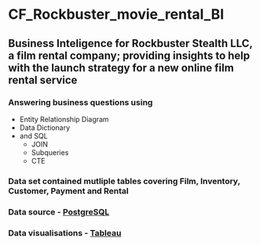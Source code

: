 # CF_Rockbuster_movie_rental_BI
## Business Inteligence for Rockbuster Stealth LLC, a film rental company; providing insights to help with the launch strategy for a new online film rental service
### Answering business questions using 
- Entity Relationship Diagram 
- Data Dictionary 
- and SQL
  - JOIN
  - Subqueries
  - CTE

### Data set contained mutliple tables covering Film, Inventory, Customer, Payment and Rental 
### Data source - [PostgreSQL](https://www.postgresqltutorial.com)

### Data visualisations - [Tableau](https://public.tableau.com/app/profile/amy.palomino/viz/Ex3_10_16471992613500/Top_genre_revenue)
